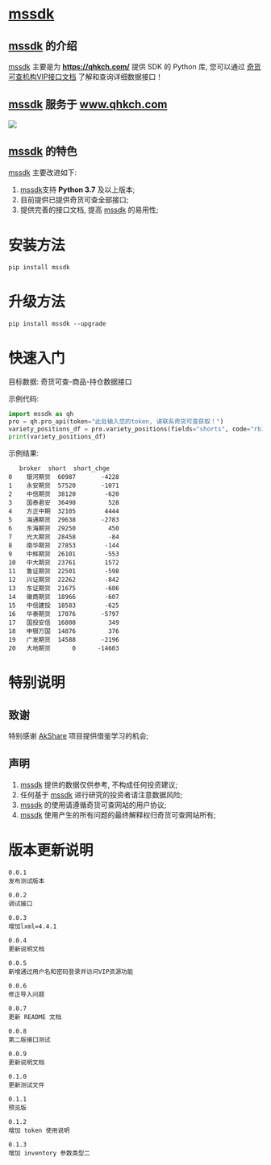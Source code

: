 # [mssdk](https://pypi.org/project/mssdk/)

## [mssdk](https://pypi.org/project/mssdk/) 的介绍

[mssdk](https://pypi.org/project/mssdk/) 主要是为 **https://qhkch.com/** 提供 SDK 的 Python 库, 您可以通过 [奇货可查机构VIP接口文档](https://www.showdoc.cc/qhkchapi?page_id=3878436763477725) 了解和查询详细数据接口！

## [mssdk](https://pypi.org/project/mssdk/) 服务于 **www.qhkch.com**

<img src="https://static.qhkch.com/dist//style/res/logo.png" align = center/>

## [mssdk](https://pypi.org/project/mssdk/) 的特色

[mssdk](https://pypi.org/project/mssdk/) 主要改进如下:

1. [mssdk](https://pypi.org/project/mssdk/)支持 **Python 3.7** 及以上版本;
2. 目前提供已提供奇货可查全部接口;
3. 提供完善的接口文档, 提高 [mssdk](https://pypi.org/project/mssdk/) 的易用性;

# 安装方法

```
pip install mssdk
```

# 升级方法

```
pip install mssdk --upgrade
```

# 快速入门

目标数据: 奇货可查-商品-持仓数据接口

示例代码:

```python
import mssdk as qh
pro = qh.pro_api(token="此处输入您的token, 请联系奇货可查获取！")
variety_positions_df = pro.variety_positions(fields="shorts", code="rb1810", date="2018-08-08")
print(variety_positions_df)
```

示例结果:

```
   broker  short  short_chge
0    银河期货  60987       -4228
1    永安期货  57520       -1071
2    中信期货  38120        -620
3    国泰君安  36498         528
4    方正中期  32105        4444
5    海通期货  29638       -2783
6    东海期货  29250         450
7    光大期货  28458         -84
8    南华期货  27853        -144
9    中辉期货  26101        -553
10   中大期货  23761        1572
11   鲁证期货  22501        -598
12   兴证期货  22262        -842
13   东证期货  21675        -686
14   徽商期货  18966        -607
15   中信建投  18583        -625
16   华泰期货  17076       -5797
17   国投安信  16808         349
18   申银万国  14876         376
19   广发期货  14588       -2196
20   大地期货      0      -14603
```

# 特别说明

## 致谢

特别感谢 [AkShare](https://github.com/jindaxiang/akshare) 项目提供借鉴学习的机会;

## 声明

1. [mssdk](https://pypi.org/project/mssdk) 提供的数据仅供参考, 不构成任何投资建议;
2. 任何基于 [mssdk](https://pypi.org/project/mssdk) 进行研究的投资者请注意数据风险;
3. [mssdk](https://pypi.org/project/mssdk) 的使用请遵循奇货可查网站的用户协议;
4. [mssdk](https://pypi.org/project/mssdk) 使用产生的所有问题的最终解释权归奇货可查网站所有;

# 版本更新说明
```
0.0.1
发布测试版本

0.0.2
调试接口

0.0.3
增加lxml=4.4.1

0.0.4
更新说明文档

0.0.5
新增通过用户名和密码登录并访问VIP资源功能

0.0.6
修正导入问题

0.0.7
更新 README 文档

0.0.8
第二版接口测试

0.0.9
更新说明文档

0.1.0
更新测试文件

0.1.1
预览版

0.1.2
增加 token 使用说明

0.1.3
增加 inventory 参数类型二
```